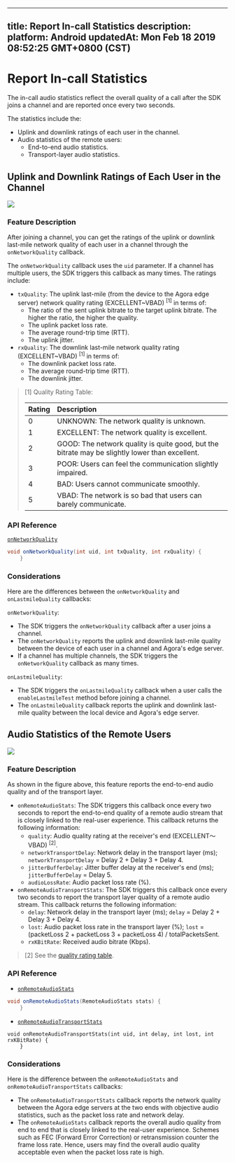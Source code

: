 
---
title: Report In-call Statistics
description: 
platform: Android
updatedAt: Mon Feb 18 2019 08:52:25 GMT+0800 (CST)
---
# Report In-call Statistics
The in-call audio statistics reflect the overall quality of a call after the SDK joins a channel and are reported once every two seconds.

The statistics include the:

* Uplink and downlink ratings of each user in the channel.
* Audio statistics of the remote users:
	* End-to-end audio statistics.
	* Transport-layer audio statistics.

## Uplink and Downlink Ratings of Each User in the Channel

![](https://web-cdn.agora.io/docs-files/1546918207650)

### Feature Description

After joining a channel, you can get the ratings of the uplink or downlink last-mile network quality of each user in a channel through the `onNetworkQuality` callback.  

The `onNetworkQuality` callback uses the `uid` parameter. If a channel has multiple users, the SDK triggers this callback as many times. The ratings include: 

- `txQuality`: The uplink last-mile (from the device to the Agora edge server) network quality rating (EXCELLENT~VBAD) <sup>[1]</sup> in terms of:
  - The ratio of the sent uplink bitrate to the target uplink bitrate. The higher the ratio, the higher the quality. 
  - The uplink packet loss rate.
  - The average round-trip time (RTT).
  - The uplink jitter.
- `rxQuality`: The downlink last-mile network quality rating (EXCELLENT~VBAD) <sup>[1]</sup> in terms of:
  - The downlink packet loss rate. 
  - The average round-trip time (RTT).
  - The downlink jitter.

<a name ="table"></a>
> [1] Quality Rating Table:
>
> | Rating | Description                                                  |
> | ------ | :----------------------------------------------------------- |
> | 0      | UNKNOWN: The network quality is unknown.                     |
> | 1      | EXCELLENT: The network quality is excellent.                 |
> | 2      | GOOD: The network quality is quite good, but the bitrate may be slightly lower than excellent. |
> | 3      | POOR: Users can feel the communication slightly impaired.    |
> | 4      | BAD: Users cannot communicate smoothly.                      |
> | 5      | VBAD: The network is so bad that users can barely communicate. |

### API Reference

[`onNetworkQuality`](https://docs.agora.io/en/Voice/API%20Reference/java/classio_1_1agora_1_1rtc_1_1_i_rtc_engine_event_handler.html#a76be982389183c5fe3f6e4b03eaa3bd4)

```java
void onNetworkQuality(int uid, int txQuality, int rxQuality) {
    }
```

### Considerations

Here are the differences between the `onNetworkQuality` and `onLastmileQuality` callbacks:

`onNetworkQuality`:
- The SDK triggers the `onNetworkQuality` callback after a user joins a channel.
- The `onNetworkQuality` reports the uplink and downlink last-mile quality between the device of each user in a channel and Agora's edge server.
- If a channel has multiple channels, the SDK triggers the `onNetworkQuality` callback as many times. 

`onLastmileQuality`:
- The SDK triggers the `onLastmileQuality` callback when a user calls the `enableLastmileTest` method before joining a channel.
- The `onLastmileQuality` callback reports the uplink and downlink last-mile quality between the local device and Agora's edge server.

## Audio Statistics of the Remote Users

![](https://web-cdn.agora.io/docs-files/1546918221116)

### Feature Description

As shown in the figure above, this feature reports the end-to-end audio quality and of the transport layer.

- `onRemoteAudioStats`: The SDK triggers this callback once every two seconds to report the end-to-end quality of a remote audio stream that is closely linked to the real-user experience. This callback returns the following information: 
  - `quality`: Audio quality rating at the receiver's end (EXCELLENT～VBAD) <sup>[2]</sup>.
  - `networkTransportDelay`: Network delay in the transport layer (ms); `networkTransportDelay` = Delay 2 + Delay 3 + Delay 4.
  - `jitterBufferDelay`: Jitter buffer delay at the receiver's end (ms); `jitterBufferDelay` = Delay 5.
  - `audioLossRate`: Audio packet loss rate (%).
- `onRemoteAudioTransportStats`: The SDK triggers this callback once every two seconds to report the transport layer quality of a remote audio stream. This callback returns the following information: 
  - `delay`: Network delay in the transport layer (ms); `delay` = Delay 2 + Delay 3 + Delay 4.
  - `lost`: Audio packet loss rate in the transport layer (%); `lost` = (packetLoss 2 + packetLoss 3 + packetLoss 4) / totalPacketsSent.
  - `rxKBitRate`: Received audio bitrate (Kbps).

> [2] See the [quality rating table](#table). 

### API Reference

- [`onRemoteAudioStats`](https://docs.agora.io/en/Voice/API%20Reference/java/classio_1_1agora_1_1rtc_1_1_i_rtc_engine_event_handler.html?transId=250ddca0-0759-11e9-aad5-0347068be2f5#a9eaf8021d6f0c97d056e400b50e02d54)

```java
void onRemoteAudioStats(RemoteAudioStats stats) {
    }
```

- [`onRemoteAudioTransportStats`](https://docs.agora.io/en/Voice/API%20Reference/java/classio_1_1agora_1_1rtc_1_1_i_rtc_engine_event_handler.html#a826009699e73d5225d4ce9e3a29b91f4)

```
void onRemoteAudioTransportStats(int uid, int delay, int lost, int rxKBitRate) {
    }
```


### Considerations

Here is the difference between the `onRemoteAudioStats` and `onRemoteAudioTransportStats` callbacks:

- The `onRemoteAudioTransportStats` callback reports the network quality between the Agora edge servers at the two ends with objective audio statistics, such as the packet loss rate and network delay. 
- The `onRemoteAudioStats` callback reports the overall audio quality from end to end that is closely linked to the real-user experience. Schemes such as FEC (Forward Error Correction) or retransmission counter the frame loss rate. Hence, users may find the overall audio quality acceptable even when the packet loss rate is high. 


